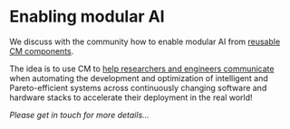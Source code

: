 # Enabling modular AI

We discuss with the community how to enable modular AI from [reusable CM components](reusable-cm-mlops-components.md).

The idea is to use CM to [help researchers and engineers communicate](../motivation.md) when automating the development 
and optimization of intelligent and Pareto-efficient systems across continuously changing software and hardware stacks 
to accelerate their deployment in the real world!


*Please get in touch for more details...*
